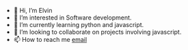 - 👋 Hi, I’m Elvin
- 👀 I’m interested in Software development.
- 🌱 I’m currently learning python and javascript.
- 💞️ I’m looking to collaborate on projects involving javascript.
- 📫 How to reach me [email](harriselvin6@gmail.com)

<!---
harriselvin/harriselvin is a ✨ special ✨ repository because its `README.md` (this file) appears on your GitHub profile.
You can click the Preview link to take a look at your changes.
--->
